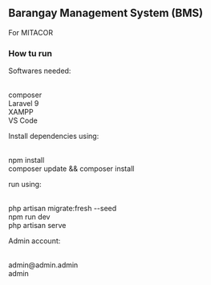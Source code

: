 ## Barangay Management System (BMS)
For MITACOR
### How tu run
<p>Softwares needed: </p>
    <br>composer
    <br>Laravel 9
    <br>XAMPP
    <br>VS Code

<p>Install dependencies using: </p>
    <br>npm install
    <br>composer update && composer install

<p>run using:</p>
    <br>php artisan migrate:fresh --seed
    <br>npm run dev
    <br>php artisan serve

<p>Admin account: </p>
    <br>admin@admin.admin
    <br>admin